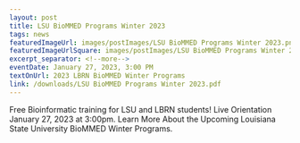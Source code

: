 ```yaml
---
layout: post
title: LSU BioMMED Programs Winter 2023
tags: news
featuredImageUrl: images/postImages/LSU BioMMED Programs Winter 2023.png
featuredImageUrlSquare: images/postImages/LSU BioMMED Programs Winter 2023.png
excerpt_separator: <!--more-->
eventDate: January 27, 2023, 3:00 PM
textOnUrl: 2023 LBRN BioMMED Winter Programs
link: /downloads/LSU BioMMED Programs Winter 2023.pdf
---
```

<p>Free Bioinformatic training for LSU and LBRN students! Live Orientation January 27, 2023 at 3:00pm.
Learn More About the Upcoming Louisiana State University BioMMED Winter Programs.</p>